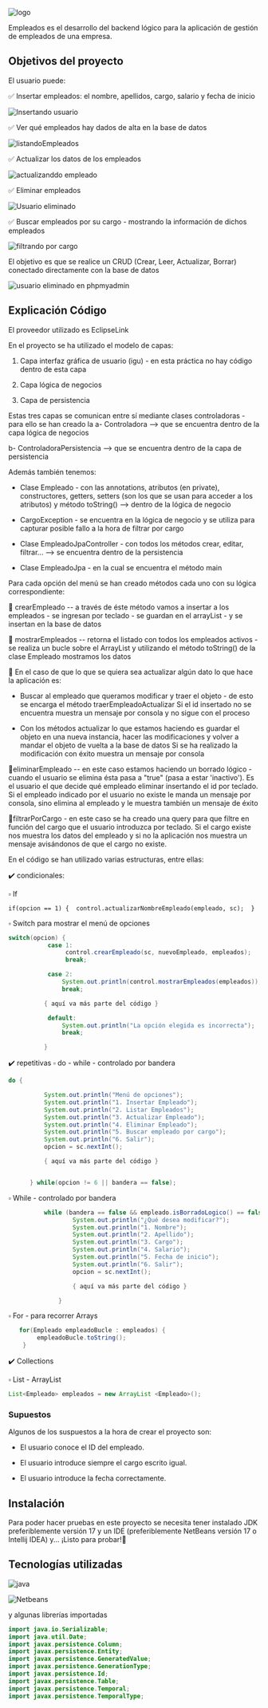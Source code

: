 
![logo](https://github.com/beaperezm/PerezMedelBeatriz_pruebatec1/assets/113792109/0894bc97-f17d-448c-849c-73b583456b54)

Empleados es el desarrollo del backend lógico para la aplicación de gestión de empleados de una empresa.

## Objetivos del proyecto

El usuario puede:

✅ Insertar empleados: el nombre, apellidos, cargo, salario y fecha de inicio

![Insertando usuario](https://github.com/beaperezm/PerezMedelBeatriz_pruebatec1/assets/113792109/213276fb-16cd-4109-9cea-e2b169331aea)


✅ Ver qué empleados hay dados de alta en la base de datos

![listandoEmpleados](https://github.com/beaperezm/PerezMedelBeatriz_pruebatec1/assets/113792109/6d7c7670-2423-4140-834a-345051703fcb)


✅ Actualizar los datos de los empleados

![actualizanddo empleado](https://github.com/beaperezm/PerezMedelBeatriz_pruebatec1/assets/113792109/1bc39edd-0c1b-45ef-b278-903dafaae4a4)


✅ Eliminar empleados

![Usuario eliminado](https://github.com/beaperezm/PerezMedelBeatriz_pruebatec1/assets/113792109/9476b67e-bf53-4198-853a-fafb91803ccb)


✅ Buscar empleados por su cargo - mostrando la información de dichos empleados

![filtrando por cargo](https://github.com/beaperezm/PerezMedelBeatriz_pruebatec1/assets/113792109/34f9694f-040d-4531-9be5-ee95379706c8)



El objetivo es que se realice un CRUD (Crear, Leer, Actualizar, Borrar) conectado directamente con la base de datos

![usuario eliminado en phpmyadmin](https://github.com/beaperezm/PerezMedelBeatriz_pruebatec1/assets/113792109/e3c71a63-3120-4698-a222-a1d15212477b)


## Explicación Código

El proveedor utilizado es EclipseLink

En el proyecto se ha utilizado el modelo de capas:

1. Capa interfaz gráfica de usuario (igu) - en esta práctica no hay código dentro de esta capa
   
3. Capa lógica de negocios
   
5. Capa de persistencia

Estas tres capas se comunican entre sí mediante clases controladoras - para ello se han creado la
a- Controladora --> que se encuentra dentro de la capa lógica de negocios

b- ControladoraPersistencia --> que se encuentra dentro de la capa de persistencia

Además también tenemos:

- Clase Empleado - con las annotations, atributos (en private), constructores, getters, setters (son los que se usan para acceder a los atributos) y método toString() --> dentro de la lógica de negocio
  
- CargoException - se encuentra en la lógica de negocio y se utiliza para capturar posible fallo a la hora de filtrar por cargo
  
- Clase EmpleadoJpaController - con todos los métodos crear, editar, filtrar... --> se encuentra dentro de la persistencia
  
- Clase EmpleadoJpa - en la cual se encuentra el método main

Para cada opción del menú se han creado métodos cada uno con su lógica correspondiente:

🔹 crearEmpleado -- a través de éste método vamos a insertar a los empleados - se ingresan por teclado - se guardan en el arrayList - y se insertan en la base de datos

🔹 mostrarEmpleados -- retorna el listado con todos los empleados activos - se realiza un bucle sobre el ArrayList y utilizando el método toString() de la clase Empleado mostramos los datos

🔹 En el caso de que lo que se quiera sea actualizar algún dato lo que hace la aplicación es:

- Buscar al empleado que queramos modificar y traer el objeto - de esto se encarga el método traerEmpleadoActualizar
  Si el id insertado no se encuentra muestra un mensaje por consola y no sigue con el proceso
  
- Con los métodos actualizar lo que estamos haciendo es guardar el objeto en una nueva instancia, hacer las modificaciones y volver a mandar el objeto de vuelta a la base de datos
  Si se ha realizado la modificación con éxito muestra un mensaje por consola

🔹eliminarEmpleado -- en este caso estamos haciendo un borrado lógico - cuando el usuario se elimina ésta pasa a "true" (pasa a estar 'inactivo'). Es el usuario el que decide qué empleado eliminar insertando el id por teclado.
Si el empleado indicado por el usuario no existe le manda un mensaje por consola, sino elimina al empleado y le muestra también un mensaje de éxito

🔹filtrarPorCargo - en este caso se ha creado una query para que filtre en función del cargo que el usuario introduzca por teclado.
Si el cargo existe nos muestra los datos del empleado y si no la aplicación nos muestra un mensaje avisándonos de que el cargo no existe.

En el código se han utilizado varias estructuras, entre ellas:

✔️ condicionales:

▫️ If

`if(opcion == 1) {  control.actualizarNombreEmpleado(empleado, sc);  }`

▫️ Switch para mostrar el menú de opciones

```java
switch(opcion) {
           case 1:
                control.crearEmpleado(sc, nuevoEmpleado, empleados);
                break;

           case 2:
               System.out.println(control.mostrarEmpleados(empleados));
               break;

          { aquí va más parte del código }

           default:
               System.out.println("La opción elegida es incorrecta");
               break;

          }
```

✔️ repetitivas
   ▫️ do - while - controlado por bandera

 ```java
do {

           System.out.println("Menú de opciones");
           System.out.println("1. Insertar Empleado");
           System.out.println("2. Listar Empleados");
           System.out.println("3. Actualizar Empleado");
           System.out.println("4. Eliminar Empleado");
           System.out.println("5. Buscar empleado por cargo");
           System.out.println("6. Salir");
           opcion = sc.nextInt();

           { aquí va más parte del código }


       } while(opcion != 6 || bandera == false);
```

   ▫️ While - controlado por bandera
  ```java
            while (bandera == false && empleado.isBorradoLogico() == false) {
                    System.out.println("¿Qué desea modificar?");
                    System.out.println("1. Nombre");
                    System.out.println("2. Apellido");
                    System.out.println("3. Cargo");
                    System.out.println("4. Salario");
                    System.out.println("5. Fecha de inicio");
                    System.out.println("6. Salir");
                    opcion = sc.nextInt();

                    { aquí va más parte del código }

                } 
 ```


   ▫️ For - para recorrer Arrays
  ```java        
     for(Empleado empleadoBucle : empleados) {
          empleadoBucle.toString();
      } 
  ```

✔️ Collections

▫️ List - ArrayList

```java    
List<Empleado> empleados = new ArrayList <Empleado>();
```



### Supuestos

Algunos de los suspuestos a la hora de crear el proyecto son:

- El usuario conoce el ID del empleado.
  
- El usuario introduce siempre el cargo escrito igual.
  
- El usuario introduce la fecha correctamente.



## Instalación

Para poder hacer pruebas en este proyecto se necesita tener instalado JDK preferiblemente versión 17 y un IDE (preferiblemente NetBeans versión 17 o Intellij IDEA) y... ¡Listo para probar!🚀



## Tecnologías utilizadas

![java](https://github.com/beaperezm/PerezMedelBeatriz_pruebatec1/assets/113792109/6288edf5-8e0f-4beb-9941-b41d3ca33e79)

![Netbeans](https://github.com/beaperezm/PerezMedelBeatriz_pruebatec1/assets/113792109/eeb75421-0e86-43f5-8db5-404b9710006b)


y algunas librerías importadas

```java
import java.io.Serializable;
import java.util.Date;
import javax.persistence.Column;
import javax.persistence.Entity;
import javax.persistence.GeneratedValue;
import javax.persistence.GenerationType;
import javax.persistence.Id;
import javax.persistence.Table;
import javax.persistence.Temporal;
import javax.persistence.TemporalType;
 ```













